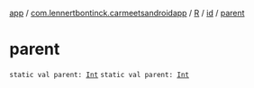 [app](../../../index.md) / [com.lennertbontinck.carmeetsandroidapp](../../index.md) / [R](../index.md) / [id](index.md) / [parent](./parent.md)

# parent

`static val parent: `[`Int`](https://kotlinlang.org/api/latest/jvm/stdlib/kotlin/-int/index.html)
`static val parent: `[`Int`](https://kotlinlang.org/api/latest/jvm/stdlib/kotlin/-int/index.html)